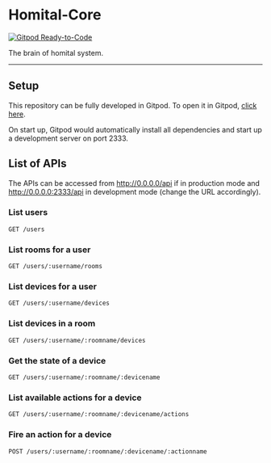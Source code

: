 # Homital-Core

[![Gitpod Ready-to-Code](https://img.shields.io/badge/Gitpod-Ready--to--Code-blue?logo=gitpod)](https://gitpod.io/#https://github.com/Homital/Homital-Core) 

The brain of homital system.

----------------------------

## Setup

This repository can be fully developed in Gitpod. To open it in Gitpod, [click here](https://gitpod.io/#https://github.com/Homital/Homital-Core).

On start up, Gitpod would automatically install all dependencies and start up a development server on port 2333.

## List of APIs

The APIs can be accessed from http://0.0.0.0/api if in production mode and http://0.0.0.0:2333/api in development mode (change the URL accordingly).

### List users

```
GET /users
```

### List rooms for a user

```
GET /users/:username/rooms
```

### List devices for a user

```
GET /users/:username/devices
```

### List devices in a room

```
GET /users/:username/:roomname/devices
```

### Get the state of a device

```
GET /users/:username/:roomname/:devicename
```

### List available actions for a device

```
GET /users/:username/:roomname/:devicename/actions
```

### Fire an action for a device

```
POST /users/:username/:roomname/:devicename/:actionname
```

### 